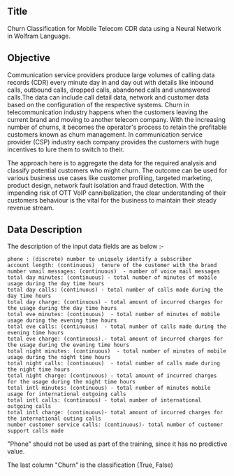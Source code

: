 ## Title

Churn Classification for Mobile Telecom CDR data using a Neural Network in Wolfram Language.

## Objective

Communication service providers produce large volumes of calling data records (CDR) every minute day in and day out with details like inbound calls, outbound calls, dropped calls, abandoned calls and unanswered calls.The data can include call detail data, network and customer data based on the configuration of the respective systems. Churn in telecommunication industry happens when the customers leaving the current brand and moving to another telecom company. With  the increasing number of churns, it becomes the operator's process to retain the profitable customers known as churn management. In communication service provider (CSP) industry each company provides the customers with huge incentives to lure them to switch to their.

The approach here is to aggregate the data for the required analysis and classify potential customers who might churn. The outcome can be used for various business use cases like customer profiling, targeted marketing, product design, network fault isolation and fraud detection. With the impending risk of OTT VoIP cannibalization, the clear understanding of their customers behaviour is the vital for the business to maintain their steady revenue stream.

## Data Description

The description of the input data fields are as below :-

	phone : (discrete) number to uniquely identify a subscriber
	account length: (continuous)  tenure of the customer with the brand
	number vmail messages: (continuous)  - number of voice mail messages
	total day minutes: (continuous) - total number of minutes of mobile usage during the day time hours
	total day calls: (continuous) - total number of calls made during the day time hours
	total day charge: (continuous) - total amount of incurred charges for the usage during the day time hours
	total eve minutes: (continuous)  - total number of minutes of mobile usage during the evening time hours
	total eve calls: (continuous)  - total number of calls made during the evening time hours
	total eve charge: (continuous).- total amount of incurred charges for the usage during the evening time hours
	total night minutes: (continuous)  - total number of minutes of mobile usage during the night time hours
	total night calls: (continuous)  - total number of calls made during the night time hours
	total night charge: (continuous) - total amount of incurred charges for the usage during the night time hours
	total intl minutes: (continuous) - total number of minutes mobile usage for international outgoing calls
	total intl calls: (continuous) - total number of international outgoing calls
	total intl charge: (continuous)- total amount of incurred charges for the international outing calls
	number customer service calls: (continuous)- total number of customer support calls made
	
"Phone" should not be used as part of the training, since it has no predictive value. 

The last column "Churn" is the classification (True, False)
